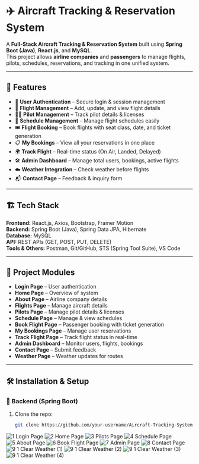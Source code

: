 # ✈️ Aircraft Tracking & Reservation System

A **Full-Stack Aircraft Tracking & Reservation System** built using **Spring Boot (Java)**, **React.js**, and **MySQL**.  
This project allows **airline companies** and **passengers** to manage flights, pilots, schedules, reservations, and tracking in one unified system.

---

## 🚀 Features

- 🔑 **User Authentication** – Secure login & session management  
- 🛫 **Flight Management** – Add, update, and view flight details  
- 👨‍✈️ **Pilot Management** – Track pilot details & licenses  
- 📅 **Schedule Management** – Manage flight schedules easily  
- 🎟 **Flight Booking** – Book flights with seat class, date, and ticket generation  
- 📋 **My Bookings** – View all your reservations in one place  
- 🌍 **Track Flight** – Real-time status (On Air, Landed, Delayed)  
- 🛠 **Admin Dashboard** – Manage total users, bookings, active flights  
- ☁️ **Weather Integration** – Check weather before flights  
- 📬 **Contact Page** – Feedback & inquiry form  

---

## 🏗️ Tech Stack

**Frontend:** React.js, Axios, Bootstrap, Framer Motion  
**Backend:** Spring Boot (Java), Spring Data JPA, Hibernate  
**Database:** MySQL  
**API:** REST APIs (GET, POST, PUT, DELETE)  
**Tools & Others:** Postman, Git/GitHub, STS (Spring Tool Suite), VS Code  

---

## 📂 Project Modules

- **Login Page** – User authentication  
- **Home Page** – Overview of system  
- **About Page** – Airline company details  
- **Flights Page** – Manage aircraft details  
- **Pilots Page** – Manage pilot details & licenses  
- **Schedule Page** – Manage & view schedules  
- **Book Flight Page** – Passenger booking with ticket generation  
- **My Bookings Page** – Manage user reservations  
- **Track Flight Page** – Track flight status in real-time  
- **Admin Dashboard** – Monitor users, flights, bookings  
- **Contact Page** – Submit feedback  
- **Weather Page** – Weather updates for routes  

---

## 🛠️ Installation & Setup

### 🔹 Backend (Spring Boot)
1. Clone the repo:  
   ```bash
   git clone https://github.com/your-username/Aircraft-Tracking-System.git

 ![1  Login Page](https://github.com/user-attachments/assets/5b2d3cae-1c2b-47ed-8479-867dfbc15e02)
![2  Home Page](https://github.com/user-attachments/assets/cddcf3a1-bff4-44c7-9145-68cd556c4734)
![3  Pilots Page](https://github.com/user-attachments/assets/17c4f338-c988-4595-a06f-53dcbc8cf41a)
![4  Schedule Page](https://github.com/user-attachments/assets/5a5f53e8-4793-455b-91f8-faf2bd4ec1c9)
![5  About Page](https://github.com/user-attachments/assets/0bc546a5-d523-40d0-bd2d-9a250424c95f)
![6  Book Flight Page](https://github.com/user-attachments/assets/6fc42ab9-7f50-47c5-846f-ec5dace652be)
![7  Admin Page](https://github.com/user-attachments/assets/fe259709-1ff4-47a2-bb69-8c9e8efa64e4)
![8  Contact Page](https://github.com/user-attachments/assets/e7f0e180-806f-4dad-95d1-4dcef86ec42e)
![9 1 Clear Weather (1)](https://github.com/user-attachments/assets/593363f7-ce15-4a55-88a0-379491733243)
![9 1 Clear Weather (2)](https://github.com/user-attachments/assets/f0141982-644f-4f2a-a1e0-35b76095f8d1)
![9 1 Clear Weather (3)](https://github.com/user-attachments/assets/685c0e25-5f82-4101-ae05-e8a4b2eafd73)
![9 1 Clear Weather (4)](https://github.com/user-attachments/assets/cb85b5c6-0fe6-4507-a5dd-3dff4048f54e)









